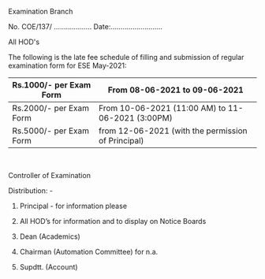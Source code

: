 Examination Branch

No. COE/137/	………………. Date:……………………..

All HOD's

The following is the late fee schedule of filling and submission of regular examination form for ESE May-2021:

| Rs.1000/- per Exam Form | From 08-06-2021 to 09-06-2021                       |
|-----|----|
| Rs.2000/- per Exam Form | From 10-06-2021 (11:00 AM) to 11-06-2021 (3:00PM)                       |
| Rs.5000/- per Exam Form | from 12-06-2021 (with the permission of Principal)  |


</br>

Controller of Examination

Distribution: -

1.	Principal - for information please

2.	All HOD’s for information and to display on Notice Boards

3.	Dean (Academics)

4.	Chairman (Automation Committee) for n.a.

5.	Supdtt. (Account)
